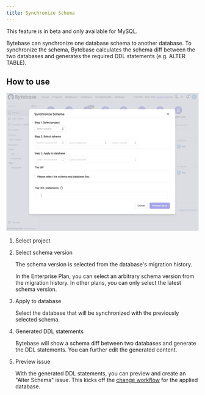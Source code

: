 ```yaml
---
title: Synchronize Schema
---
```


<hint-block type="warning">

This feature is in beta and only available for MySQL.

</hint-block>

Bytebase can synchronize one database schema to another database. To synchronize the schema, Bytebase calculates the schema diff between the two databases and generates the required DDL statements (e.g. ALTER TABLE).

## How to use

![sync-schema-dialog](/static/docs/change-database/synchronize-schema/sync-schema-dialog.webp)

1. Select project

2. Select schema version

   The schema version is selected from the database's migration history.

   <hint-block type="info">

   In the Enterprise Plan, you can select an arbitrary schema version from the migration history. In other plans, you can only select the latest schema version.

   </hint-block>

3. Apply to database

   Select the database that will be synchronized with the previously selected schema.

4. Generated DDL statements

   Bytebase will show a schema diff between two databases and generate the DDL statements. You can further edit the generated content.

5. Preview issue

   With the generated DDL statements, you can preview and create an "Alter Schema" issue. This kicks off the [change workflow](/docs/change-database/change-workflow) for the applied database.
